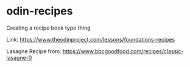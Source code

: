 # odin-recipes

Creating a recipe book type thing

Link: https://www.theodinproject.com/lessons/foundations-recipes

Lasagne Recipe from: https://www.bbcgoodfood.com/recipes/classic-lasagne-0
